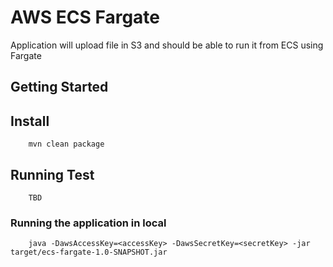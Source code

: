 # AWS ECS Fargate

Application will upload file in S3 and should be able to run it from ECS using Fargate

## Getting Started


## Install

```
	mvn clean package
```

## Running Test

```
	TBD
```

### Running the application in local

```
	java -DawsAccessKey=<accessKey> -DawsSecretKey=<secretKey> -jar target/ecs-fargate-1.0-SNAPSHOT.jar

```
#		